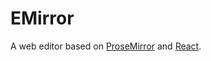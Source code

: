 # EMirror

A web editor based on [ProseMirror](https://prosemirror.net/) and [React](https://reactjs.org/).
